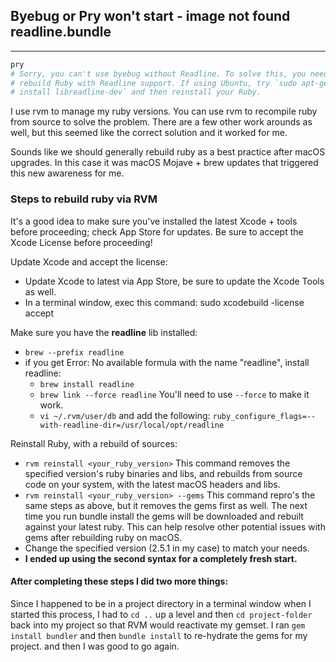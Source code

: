 ## Byebug or Pry won't start - image not found readline.bundle
----------
```bash
pry
# Sorry, you can't use byebug without Readline. To solve this, you need to
# rebuild Ruby with Readline support. If using Ubuntu, try `sudo apt-get
# install libreadline-dev` and then reinstall your Ruby.
```

I use rvm to manage my ruby versions. You can use rvm to recompile ruby from source to solve the problem. There are a few other work arounds as well, but this seemed like the correct solution and it worked for me.

Sounds like we should generally rebuild ruby as a best practice after macOS upgrades. In this case it was macOS Mojave + brew updates that triggered this new awareness for me.

### Steps to rebuild ruby via **RVM**
It's a good idea to make sure you've installed the latest Xcode + tools before proceeding; check App Store for updates. Be sure to accept the Xcode License before proceeding!

Update Xcode and accept the license:
* Update Xcode to latest via App Store, be sure to update the Xcode Tools as well.
* In a terminal window, exec this command: sudo xcodebuild -license accept

Make sure you have the **readline** lib installed:

* `brew --prefix readline`
* if you get Error: No available formula with the name "readline", install readline:
  * `brew install readline`
  * `brew link --force readline` You'll need to use `--force` to make it work.
  * `vi ~/.rvm/user/db` and add the following: `ruby_configure_flags=--with-readline-dir=/usr/local/opt/readline`

Reinstall Ruby, with a rebuild of sources:

* `rvm reinstall <your_ruby_version>` This command removes the specified version's ruby binaries and libs, and rebuilds from source code on your system, with the latest macOS headers and libs.
* `rvm reinstall <your_ruby_version> --gems` This command repro's the same steps as above, but it removes the gems first as well. The next time you run bundle install the gems will be downloaded and rebuilt against your latest ruby. This can help resolve other potential issues with gems after rebuilding ruby on macOS.
* Change the specified version (2.5.1 in my case) to match your needs.
* **I ended up using the second syntax for a completely fresh start.**

#### After completing these steps I did two more things:

Since I happened to be in a project directory in a terminal window when I started this process, I had to `cd ..` up a level and then `cd project-folder` back into my project so that RVM would reactivate my gemset.
I ran `gem install bundler` and then `bundle install` to re-hydrate the gems for my project.
and then I was good to go again.

